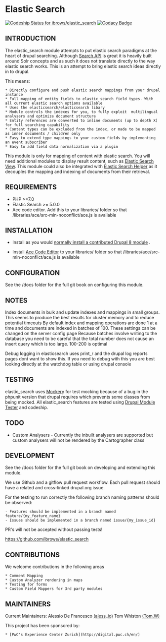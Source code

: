 # Elastic Search
[ ![Codeship Status for ibrows/elastic_search](https://app.codeship.com/projects/3ca0ef00-22a3-0135-eb40-52028c1190b7/status?branch=master)](https://app.codeship.com/projects/221747)
[ ![Codacy Badge](https://api.codacy.com/project/badge/Grade/d3396f1fe8104eac9a376952d37506a9)](https://www.codacy.com?utm_source=github.com&amp;utm_medium=referral&amp;utm_content=ibrows/elastic_search&amp;utm_campaign=Badge_Grade)

INTRODUCTION
------------

The elastic_search module attempts to put elastic search paradigms at the heart of drupal searching. Although [Search API](https://www.drupal.org/project/search_api) is great
it is heavily built around Solr concepts and as such it does not translate directly to the way elastic search works. This is an attempt to bring elastic search ideas directly in to drupal.

This means:

    * Directly configure and push elastic search mappings from your drupal instance
    * Full mapping of entity fields to elastic search field types. With all current elastic search options available
    * Uses the elasticsearch/elasticsearch libary
    * Module controls the indexes for you, to fully exploit  multilingual analysers and optimize document structure
    * Entity references are converted to inline documents (up to depth X) for full searching capability
    * Content types can be excluded from the index, or made to be mapped as inner documents / children only
    * Easy to extend type mappings to your custom fields by implementing an event subscriber
    * Easy to add field data normalization via a plugin

This module is only for mapping of content with elastic search. You will need additional modules to display result content, such as [Elastic Search View](https://github.com/ibrows/elastic_search_view).
This module could also be integrated with [Elastic Search Helper](https://www.drupal.org/project/elasticsearch_helper) as it decouples the mapping and indexing of documents from their retrieval.

REQUIREMENTS
------------

* PHP >=7.0
* Elastic Search >= 5.0.0
* Ace code editor. Add this to your libraries/ folder so that /libraries/ace/src-min-noconflict/ace.js is available

INSTALLATION
------------

* Install as you would [normally install a contributed Drupal 8 module](https://drupal.org/documentation/install/modules-themes/modules-8) .

* Install [Ace Code Editor](https://ace.c9.io/) to your libraries/ folder so that /libraries/ace/src-min-noconflict/ace.js is available


CONFIGURATION
-------------

See the /docs folder for the full git book on configuring this module.


NOTES
-----

Index documents in bulk and update indexes and mappings in small groups. This seems to produce the best results for cluster memory and to reduce potential timeouts
By default index and mapping operations are done 1 at a time and documents are indexed in batches of 100. These settings can be changed on the server config page
Because batches involve writing to the database you need to be careful that the total number does not cause an insert query which is too large. 100-200 is optimal

Debug logging in elasticsearch uses print_r and the drupal log reports pages dont want to show this. If you need to debug with this you are best looking directly at the watchdog table or using drupal console

TESTING
-------

elastic_search uses [Mockery](http://docs.mockery.io) for test mocking because of a bug in the phpunit version that drupal requires which prevents some classes from being mocked.
All elastic_search features are tested using [Drupal Module Tester](https://github.com/ibrows/drupal_module_tester) and codeship.

TODO
----

* Custom Analysers - Currently the inbuilt analysers are supported but custom analysers will not be rendered by the Cartographer class

DEVELOPMENT
-----------

See the /docs folder for the full git book on developing and extending this module.

We use Github and a gitflow pull request workflow.
Each pull request should have a related and cross-linked drupal.org issue.

For the testing to run correctly the following branch naming patterns should be observed:

    - Features should be implemented in a branch named feature/{my_feature_name}
    - Issues should be implemented in a branch named issue/{my_issue_id}

PR's will not be accepted without passing tests!

https://github.com/ibrows/elastic_search

CONTRIBUTIONS
-------------

We welcome contributions in the following areas

    * Comment Mapping
    * Custom Analyzer rendering in maps
    * Testing for forms
    * Custom Field Mappers for 3rd party modules


MAINTAINERS
-----------

Current Maintainers:
    Alessio De Francesco [(aless_io)](https://www.drupal.org/u/aless_io)
    Tom Whiston [(Tom.W)](https://www.drupal.org/u/tomw-0)

This project has been sponsored by:

    * [PwC's Experience Center Zurich](http://digital.pwc.ch/en/)
